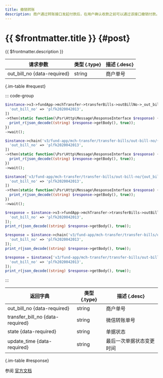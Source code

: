 ```yaml
---
title: 撤销转账
description: 商户通过转账接口发起付款后，在用户确认收款之前可以通过该接口撤销付款。该接口返回成功仅表示撤销请求已受理，系统会异步处理退款等操作，以最终查询单据返回状态为准。
---
```


# {{ $frontmatter.title }} {#post}

{{ $frontmatter.description }}

| 请求参数 | 类型 {.type} | 描述 {.desc}
| --- | --- | ---
| out_bill_no {data-required} | string | 商户单号

{.im-table #request}

::: code-group

```php [异步纯链式]
$instance->v3->fundApp->mchTransfer->transferBills->outBillNo->_out_bill_no_->cancel->postAsync([
  'out_bill_no' => 'plfk2020042013',
])
->then(static function(\Psr\Http\Message\ResponseInterface $response) {
  print_r(json_decode((string) $response->getBody(), true));
})
->wait();
```

```php [异步声明式]
$instance->chain('v3/fund-app/mch-transfer/transfer-bills/out-bill-no/{out_bill_no}/cancel')->postAsync([
  'out_bill_no' => 'plfk2020042013',
])
->then(static function(\Psr\Http\Message\ResponseInterface $response) {
  print_r(json_decode((string) $response->getBody(), true));
})
->wait();
```

```php [异步属性式]
$instance['v3/fund-app/mch-transfer/transfer-bills/out-bill-no/{out_bill_no}/cancel']->postAsync([
  'out_bill_no' => 'plfk2020042013',
])
->then(static function(\Psr\Http\Message\ResponseInterface $response) {
  print_r(json_decode((string) $response->getBody(), true));
})
->wait();
```

```php [同步纯链式]
$response = $instance->v3->fundApp->mchTransfer->transferBills->outBillNo->_out_bill_no_->cancel->post([
  'out_bill_no' => 'plfk2020042013',
]);
print_r(json_decode((string) $response->getBody(), true));
```

```php [同步声明式]
$response = $instance->chain('v3/fund-app/mch-transfer/transfer-bills/out-bill-no/{out_bill_no}/cancel')->post([
  'out_bill_no' => 'plfk2020042013',
]);
print_r(json_decode((string) $response->getBody(), true));
```

```php [同步属性式]
$response = $instance['v3/fund-app/mch-transfer/transfer-bills/out-bill-no/{out_bill_no}/cancel']->post([
  'out_bill_no' => 'plfk2020042013',
]);
print_r(json_decode((string) $response->getBody(), true));
```

:::

| 返回字典 | 类型 {.type} | 描述 {.desc}
| --- | --- | ---
| out_bill_no {data-required}| string | 商户单号
| transfer_bill_no {data-required}| string | 微信转账单号
| state {data-required}| string | 单据状态
| update_time {data-required}| string | 最后一次单据状态变更时间

{.im-table #response}

参阅 [官方文档](https://pay.weixin.qq.com/docs/merchant/apis/mch-trans/transfer-bill/cancel-transfer.html)
